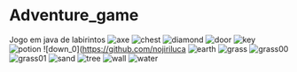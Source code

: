 # Adventure_game
Jogo em java de labirintos
![axe](https://github.com/nojirilucas/Adventure_game/assets/103136574/f57dcb4e-1b7e-4604-9442-71a66dc16872)
![chest](https://github.com/nojirilucas/Adventure_game/assets/103136574/3f1cc6eb-5a76-4b6f-ac13-253d1a0bfee7)
![diamond](https://github.com/nojirilucas/Adventure_game/assets/103136574/ba0e23f1-a874-42b0-a0e0-27c2563d4a51)
![door](https://github.com/nojirilucas/Adventure_game/assets/103136574/25ac8b4a-e8f0-4d9c-b1e0-e31859348df4)
![key](https://github.com/nojirilucas/Adventure_game/assets/103136574/5838bafd-a4f4-424f-a9e1-b8339a9c2df2)
![potion](https://github.com/nojirilucas/Adventure_game/assets/103136574/7430e073-cdea-4eb8-a29d-0c0204a4221e)
![down_0](https://github.com/nojiriluca
![earth](https://github.com/nojirilucas/Adventure_game/assets/103136574/d996cc0d-f852-4499-95f7-cbfaac49e285)
![grass](https://github.com/nojirilucas/Adventure_game/assets/103136574/20abf9f4-ed84-45f6-a829-0f8f7f5b115d)
![grass00](https://github.com/nojirilucas/Adventure_game/assets/103136574/1a7df918-ff20-4d6d-a676-62f248af74b4)
![grass01](https://github.com/nojirilucas/Adventure_game/assets/103136574/a66cbde3-ff6b-45d0-b0bf-b36c6552713f)
![sand](https://github.com/nojirilucas/Adventure_game/assets/103136574/62faf5c2-57a3-4b0e-a2c6-e697a5d7db30)
![tree](https://github.com/nojirilucas/Adventure_game/assets/103136574/00fd0e16-db9f-4804-a452-98ede47504a2)
![wall](https://github.com/nojirilucas/Adventure_game/assets/103136574/fa32d308-859a-49b2-8789-705cec7bb006)
![water](https://github.com/nojirilucas/Adventure_game/assets/103136574/2ec5f07d-590e-472b-bf19-41310d526c98)
